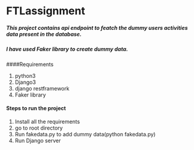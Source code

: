 # FTLassignment

##### This project contains api endpoint to featch the dummy users activities  data present in the database. 

##### I have used Faker library  to create dummy data.
 
####Requirements

1. python3
2. Django3
3. django restframework
4. Faker library

#### Steps to run the project
1. Install all the requirements
2. go to root directory 
3. Run fakedata.py to add dummy data(python fakedata.py)
4. Run Django server